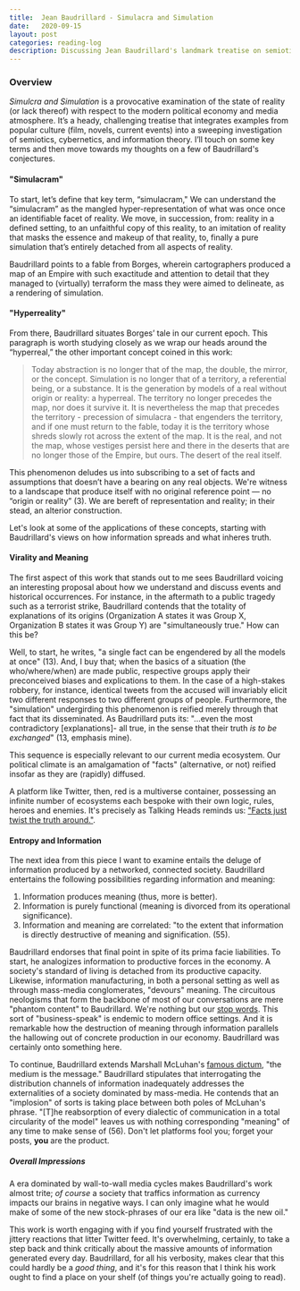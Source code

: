 ```yaml
---
title:  Jean Baudrillard - Simulacra and Simulation
date:   2020-09-15
layout: post
categories: reading-log
description: Discussing Jean Baudrillard's landmark treatise on semiotics and information theory.
---
```


### Overview

*Simulcra and Simulation* is a provocative examination of the state of reality (or lack thereof) with respect to the modern political economy and media atmosphere. It’s a heady, challenging treatise that integrates examples from popular culture (film, novels, current events) into a sweeping investigation of semiotics, cybernetics, and information theory. I’ll touch on some key terms and then move towards my thoughts on a few of Baudrillard's conjectures. 

#### "Simulacram"

To start, let’s define that key term, “simulacram," We can understand the “simulacram” as the mangled hyper-representation of what was once once an identifiable facet of reality. We move, in succession, from:
reality in a defined setting, to
an unfaithful copy of this reality, to
an imitation of reality that masks the essence and makeup of that reality, to, finally
a pure simulation that’s entirely detached from all aspects of reality. 

Baudrillard points to a fable from Borges, wherein cartographers produced a map of an Empire with such exactitude and attention to detail that they managed to (virtually) terraform the mass they were aimed to delineate, as a rendering of simulation. 

#### "Hyperreality"

From there, Baudrillard situates Borges’ tale in our current epoch. This paragraph is worth studying closely as we wrap our heads around the “hyperreal,” the other important concept coined in this work: 

>Today abstraction is no longer that of the map, the double, the mirror, or the concept. Simulation is 
>no longer that of a territory, a referential being, or a substance. It is the generation by models of a 
>real without origin or reality: a hyperreal. The territory no longer precedes the map, nor does it 
>survive it. It is nevertheless the map that precedes the territory - precession of simulacra - that 
>engenders the territory, and if one must return to the fable, today it is the territory whose shreds 
>slowly rot across the extent of the map. It is the real, and not the map, whose vestiges persist here 
>and there in the deserts that are no longer those of the Empire, but ours. The desert of the real itself.

This phenomenon deludes us into subscribing to a set of facts and assumptions that doesn’t have a bearing on any real objects. We're witness to a landscape that produce itself with no original reference point — no “origin or reality” (3). We are bereft of representation and reality; in their stead, an alterior construction.

Let's look at some of the applications of these concepts, starting with Baudrillard's views on how information spreads and what inheres truth.

#### Virality and Meaning

The first aspect of this work that stands out to me sees Baudrillard voicing an interesting proposal about how we understand and discuss events and historical occurrences. For instance, in the aftermath to a public tragedy such as a terrorist strike, Baudrillard contends that the totality of explanations of its origins (Organization A states it was Group X, Organization B states it was Group Y) are "simultaneously true." How can this be? 

Well, to start, he writes, "a single fact can be engendered by all the models at once" (13). And, I buy that; when the basics of a situation (the who/where/when) are made public, respective groups apply their preconceived biases and explications to them. In the case of a high-stakes robbery, for instance, identical tweets from the accused will invariably elicit two different responses to two different groups of people. Furthermore, the "simulation" undergirding this phenomenon is reified merely through that fact that its disseminated. As Baudrillard puts its: "...even the most contradictory [explanations]- all true, in the sense that their truth *is to be exchanged*" (13, emphasis mine).

This sequence is especially relevant to our current media ecosystem. Our political climate is an amalgamation of "facts" (alternative, or not) reified insofar as they are (rapidly) diffused. 

A platform like Twitter, then, red  is a multiverse container, possessing an infinite number of ecosystems each bespoke with their own logic, rules, heroes and enemies. It's precisely as Talking Heads reminds us: ["Facts just twist the truth around."](https://www.youtube.com/watch?v=ICv27M744Bs&ab_channel=akischerokee).

#### Entropy and Information

The next idea from this piece I want to examine entails the deluge of information produced by a networked, connected society. Baudrillard entertains the following possibilities regarding information and meaning:
1. Information produces meaning (thus, more is better).
2. Information is purely functional (meaning is divorced from its operational significance).
3. Information and meaning are correlated: "to the extent that information is directly destructive of meaning and signification. (55).

Baudrillard endorses that final point in spite of its prima facie liabilities. To start, he analogizes information to productive forces in the economy. A society's standard of living is detached from its productive capacity. Likewise, information manufacturing, in both a personal setting as well as through mass-media conglomerates, "devours" meaning. The circuitous neologisms that form the backbone of most of our conversations are mere "phantom content" to Baudrillard. We're nothing but our [stop words](https://amaral.northwestern.edu/media/publication_pdfs/s42256-019-0112-6.pdf). This sort of "business-speak" is endemic to modern office settings. And it is remarkable how the destruction of meaning through information parallels the hallowing out of concrete production in our economy. Baudrillard was certainly onto something here.

To continue, Baudrillard extends Marshall McLuhan's [famous dictum](https://en.wikipedia.org/wiki/The_medium_is_the_message), "the medium is the message." Baudrillard stipulates that interrogating the distribution channels of information inadequately addresses the externalities of a society dominated by mass-media. He contends that an "implosion" of sorts is taking place between both poles of McLuhan's phrase. "[T]he reabsorption of every dialectic of communication in a total circularity of the model" leaves us with nothing corresponding "meaning" of any time to make sense of (56). Don't let platforms fool you; forget your posts, **you** are the product.

##### Overall Impressions

A era dominated by wall-to-wall media cycles makes Baudrillard's work almost trite; *of course* a society that traffics information as currency impacts our brains in negative ways. I can only imagine what he would make of some of the new stock-phrases of our era like "data is the new oil." 

This work is worth engaging with if you find yourself frustrated with the jittery reactions that litter Twitter feed. It's overwhelming, certainly, to take a step back and think critically about the massive amounts of information generated every day. Baudrillard, for all his verbosity, makes clear that this could hardly be a *good thing*, and it's for this reason that I think his work ought to find a place on your shelf (of things you're actually going to read).